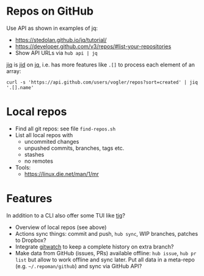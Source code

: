 # Repos on GitHub
Use API as shown in examples of jq:
- https://stedolan.github.io/jq/tutorial/
- https://developer.github.com/v3/repos/#list-your-repositories
- Show API URLs via `hub api | jq`

[jiq](https://github.com/fiatjaf/jiq) is [jid](https://github.com/simeji/jid) on [jq](https://stedolan.github.io/jq/), i.e. has more features like `.[]` to process each element of an array:

~~~
curl -s 'https://api.github.com/users/vogler/repos?sort=created' | jiq '.[].name'
~~~

# Local repos
- Find all git repos: see file `find-repos.sh`
- List all local repos with
  - uncommited changes
  - unpushed commits, branches, tags etc.
  - stashes
  - no remotes
- Tools:
  - https://linux.die.net/man/1/mr

# Features
In addition to a CLI also offer some TUI like [tig](https://github.com/jonas/tig)?

- Overview of local repos (see above)
- Actions sync things: commit and push, `hub sync`, WIP branches, patches to Dropbox?
- Integrate [gitwatch](https://github.com/gitwatch/gitwatch) to keep a complete history on extra branch?
- Make data from GitHub (issues, PRs) available offline: `hub issue`, `hub pr list` but allow to work offline and sync later. Put all data in a meta-repo (e.g. `~/.repoman/github`) and sync via GitHub API?

